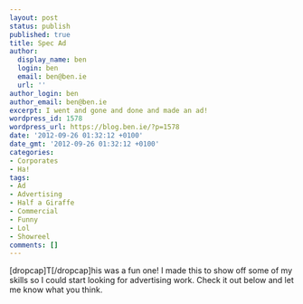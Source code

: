 ```yaml
---
layout: post
status: publish
published: true
title: Spec Ad
author:
  display_name: ben
  login: ben
  email: ben@ben.ie
  url: ''
author_login: ben
author_email: ben@ben.ie
excerpt: I went and gone and done and made an ad!
wordpress_id: 1578
wordpress_url: https://blog.ben.ie/?p=1578
date: '2012-09-26 01:32:12 +0100'
date_gmt: '2012-09-26 01:32:12 +0100'
categories:
- Corporates
- Ha!
tags:
- Ad
- Advertising
- Half a Giraffe
- Commercial
- Funny
- Lol
- Showreel
comments: []
---
```

<p>[dropcap]T[/dropcap]his was a fun one! I made this to show off some of my skills so I could start looking for advertising work. Check it out below and let me know what you think.</p>
